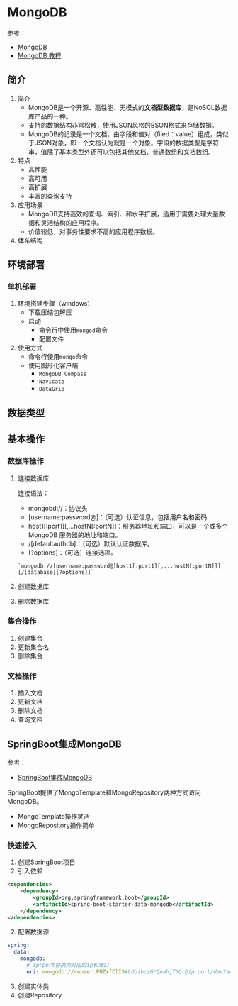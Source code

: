 # MongoDB
参考：
* [MongoDB](https://www.mongodb.com/)
* [MongoDB 教程](https://www.runoob.com/mongodb/mongodb-tutorial.html)

## 简介

1. 简介
   * MongoDB是一个开源、高性能、无模式的**文档型数据库**，是NoSQL数据库产品的一种。
   * 支持的数据结构非常松散，使用JSON风格的BSON格式来存储数据。
   * MongoDB的记录是一个文档，由字段和值对（filed：value）组成，类似于JSON对象，即一个文档认为就是一个对象。字段的数据类型是字符串，值除了基本类型外还可以包括其他文档、普通数组和文档数组。
2. 特点
   * 高性能
   * 高可用
   * 高扩展
   * 丰富的查询支持
3. 应用场景
   * MongoDB支持高效的查询、索引、和水平扩展，适用于需要处理大量数据和灵活结构的应用程序。
   * 价值较低，对事务性要求不高的应用程序数据。
4. 体系结构

## 环境部署

### 单机部署

1. 环境搭建步骤（windows）
   * 下载压缩包解压
   * 启动
     * 命令行中使用`mongod`命令
     * 配置文件
2. 使用方式
   * 命令行使用`mongo`命令
   * 使用图形化客户端
     * `MongoDB Compass`
     * `Navicate`
     * `DataGrip`

## 数据类型

## 基本操作

### 数据库操作
1. 连接数据库

   连接语法：
    * mongobd://：协议头
    * [username:password@]：（可选）认证信息，包括用户名和密码 
    * host1[:port1][,...hostN[:portN]]：服务器地址和端口，可以是一个或多个 MongoDB 服务器的地址和端口。 
    * /[defaultauthdb]：（可选）默认认证数据库。
    * [?options]：（可选）连接选项。
    ~~~shell
   `mongodb://[username:password@]host1[:port1][,...hostN[:portN]]][/[database][?options]]`
    ~~~

2. 创建数据库 
3. 删除数据库

### 集合操作
1. 创建集合 
2. 更新集合名 
3. 删除集合

### 文档操作

1. 插入文档
2. 更新文档
3. 删除文档
4. 查询文档

## SpringBoot集成MongoDB
参考：
* [SpringBoot集成MongoDB](https://blog.csdn.net/qq_46112274/article/details/117425532)

SpringBoot提供了MongoTemplate和MongoRepository两种方式访问MongoDB。
* MongoTemplate操作灵活
* MongoRepository操作简单

### 快速接入

1. 创建SpringBoot项目
2. 引入依赖
~~~xml
<dependencies>
    <dependency>
        <groupId>org.springframework.boot</groupId>
        <artifactId>spring-boot-starter-data-mongodb</artifactId>
    </dependency>
</dependencies>
~~~
2. 配置数据源
~~~yaml
spring:
  data:
    mongodb:
      # ip:port替换为对应的ip和端口
      uri: mongodb://rwuser:PNZxfClIS#LdUibcs6*QeahjT6Qr@ip:port/dev?authSource=admin
~~~
3. 创建实体类
4. 创建Repository 